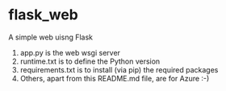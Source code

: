 # flask_web
A simple web uisng Flask

1. app.py is the web wsgi server 
2. runtime.txt is to define the Python version
3. requirements.txt is to install (via pip) the required packages
4. Others, apart from this README.md file, are for Azure :-)

